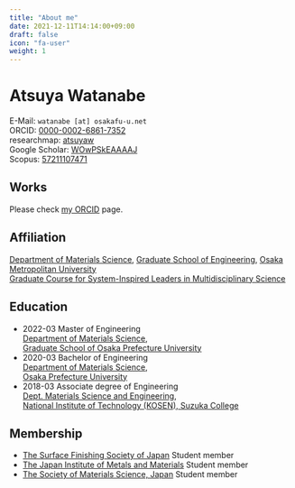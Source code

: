 ```yaml
---
title: "About me"
date: 2021-12-11T14:14:00+09:00
draft: false
icon: "fa-user"
weight: 1
---
```


# Atsuya Watanabe

E-Mail: `watanabe [at] osakafu-u.net`  
ORCID: [0000-0002-6861-7352](https://orcid.org/0000-0002-6861-7352)  
researchmap: [atsuyaw](https://researchmap.jp/atsuyaw)  
Google Scholar: [WOwPSkEAAAAJ](https://scholar.google.com/citations?hl=ja&user=WOwPSkEAAAAJ)  
Scopus: [57211107471](https://www.scopus.com/authid/detail.uri?authorId=57211107471)

## Works

Please check [my ORCID](https://orcid.org/0000-0002-6861-7352) page.

## Affiliation

[Department of Materials Science](https://www.omu.ac.jp/eng/en/undergraduate/mat-sci/), [Graduate School of Engineering](https://www.omu.ac.jp/eng/en/), [Osaka Metropolitan University](https://www.omu.ac.jp/en/)  
[Graduate Course for System-Inspired Leaders in Multidisciplinary Science](http://sims-program.osakafu-u.ac.jp/eng/)

 ## Education

- 2022-03 Master of Engineering  
[Department of Materials Science](http://mtr1.osakafu-u.ac.jp/materials-eng/),  
[Graduate School of Osaka Prefecture University](https://www.osakafu-u.ac.jp/en/)
- 2020-03 Bachelor of Engineering  
[Department of Materials Science](http://mtr1.osakafu-u.ac.jp/materials-eng/),  
[Osaka Prefecture University](https://www.osakafu-u.ac.jp/en/)
- 2018-03 Associate degree of Engineering  
[Dept. Materials Science and Engineering](https://www.suzuka-ct.ac.jp/mse),  
[National Institute of Technology (KOSEN), Suzuka College](https://www.suzuka-ct.ac.jp/english/)

## Membership
- [The Surface Finishing Society of Japan](https://www.sfj.or.jp) Student member
- [The Japan Institute of Metals and Materials](https://jim.or.jp/en/) Student member
- [The Society of Materials Science, Japan](https://www.jsms.jp/e-index.html) Student member
